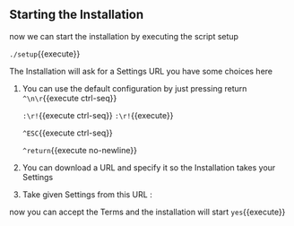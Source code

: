 ## Starting the Installation

now we can start the installation by executing the script setup 

`./setup`{{execute}}

The Installation will ask for a Settings URL you have some choices here 
1. You can use the default configuration by just pressing return
   `^\n\r`{{execute ctrl-seq}}

   `:\r!`{{execute ctrl-seq}}
   `:\r!`{{execute}}

   `^ESC`{{execute ctrl-seq}}

   `^return`{{execute no-newline}}

2. You can download a URL and specify it so the Installation takes your Settings
3. Take given Settings from this URL : 

now you can accept the Terms and the installation will start
`yes`{{execute}}